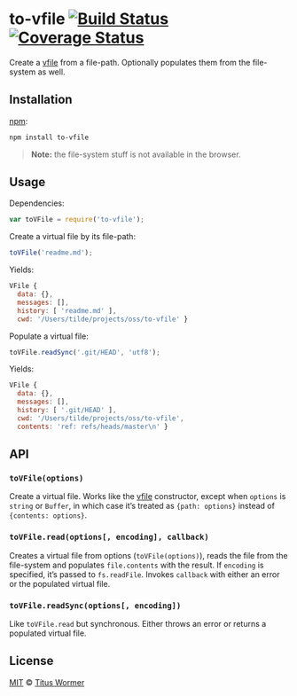 # to-vfile [![Build Status][travis-badge]][travis] [![Coverage Status][codecov-badge]][codecov]

Create a [vfile][] from a file-path.  Optionally populates them from
the file-system as well.

## Installation

[npm][npm-install]:

```bash
npm install to-vfile
```

> **Note:** the file-system stuff is not available in the browser.

## Usage

Dependencies:

```js
var toVFile = require('to-vfile');
```

Create a virtual file by its file-path:

```js
toVFile('readme.md');
```

Yields:

```js
VFile {
  data: {},
  messages: [],
  history: [ 'readme.md' ],
  cwd: '/Users/tilde/projects/oss/to-vfile' }
```

Populate a virtual file:

```js
toVFile.readSync('.git/HEAD', 'utf8');
```

Yields:

```js
VFile {
  data: {},
  messages: [],
  history: [ '.git/HEAD' ],
  cwd: '/Users/tilde/projects/oss/to-vfile',
  contents: 'ref: refs/heads/master\n' }
```

## API

### `toVFile(options)`

Create a virtual file.  Works like the [vfile][] constructor,
except when `options` is `string` or `Buffer`, in which case
it’s treated as `{path: options}` instead of `{contents: options}`.

### `toVFile.read(options[, encoding], callback)`

Creates a virtual file from options (`toVFile(options)`), reads the
file from the file-system and populates `file.contents` with the result.
If `encoding` is specified, it’s passed to `fs.readFile`.
Invokes `callback` with either an error or the populated virtual file.

### `toVFile.readSync(options[, encoding])`

Like `toVFile.read` but synchronous.  Either throws an error or
returns a populated virtual file.

## License

[MIT][license] © [Titus Wormer][author]

<!-- Definitions -->

[travis-badge]: https://img.shields.io/travis/wooorm/to-vfile.svg

[travis]: https://travis-ci.org/wooorm/to-vfile

[codecov-badge]: https://img.shields.io/codecov/c/github/wooorm/to-vfile.svg

[codecov]: https://codecov.io/github/wooorm/to-vfile

[npm-install]: https://docs.npmjs.com/cli/install

[license]: LICENSE

[author]: http://wooorm.com

[vfile]: https://github.com/wooorm/vfile
